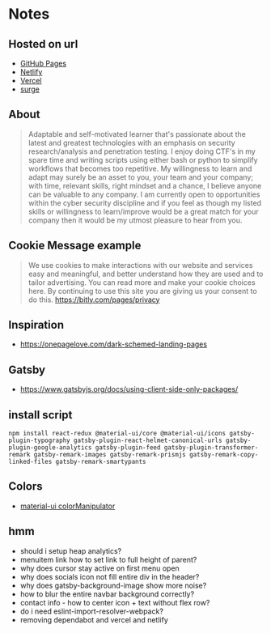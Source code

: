 # Notes

## Hosted on url

-   [GitHub Pages](https://mattparksolutions.github.io/mattpark/)
-   [Netlify](https://mattpark.netlify.app/)
-   [Vercel](https://mattpark.now.sh/)
-   [surge](https://mattpark.surge.sh/)

## About

> Adaptable and self-motivated learner that's passionate about the
> latest and greatest technologies with an emphasis on security
> research/analysis and penetration testing.
> I enjoy doing CTF's in my spare time and writing scripts using either
> bash or python to simplify workflows that becomes too repetitive.
> My willingness to learn and adapt may surely be an asset to you, your
> team and your company; with time, relevant skills, right mindset and
> a chance, I believe anyone can be valuable to any company.
> I am currently open to opportunities within the cyber security
> discipline and if you feel as though my listed skills or willingness
> to learn/improve would be a great match for your company then it
> would be my utmost pleasure to hear from you.

## Cookie Message example

> We use cookies to make interactions with our website and services easy and meaningful, and better understand how they are used and to tailor advertising. You can read more and make your cookie choices here. By continuing to use this site you are giving us your consent to do this.
> https://bitly.com/pages/privacy

## Inspiration

-   <https://onepagelove.com/dark-schemed-landing-pages>

## Gatsby

-   <https://www.gatsbyjs.org/docs/using-client-side-only-packages/>

## install script

    npm install react-redux @material-ui/core @material-ui/icons gatsby-plugin-typography gatsby-plugin-react-helmet-canonical-urls gatsby-plugin-google-analytics gatsby-plugin-feed gatsby-plugin-transformer-remark gatsby-remark-images gatsby-remark-prismjs gatsby-remark-copy-linked-files gatsby-remark-smartypants

## Colors

-   [material-ui colorManipulator](https://github.com/mui-org/material-ui/blob/master/packages/material-ui/src/styles/colorManipulator.js)

## hmm

-   should i setup heap analytics?
-   menuitem link how to set link to full height of parent?
-   why does cursor stay active on first menu open
-   why does socials icon not fill entire div in the header?
-   why does gatsby-background-image show more noise?
-   how to blur the entire navbar background correctly?
-   contact info - how to center icon + text without flex row?
-   do i need eslint-import-resolver-webpack?
-   removing dependabot and vercel and netlify